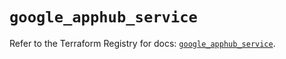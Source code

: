 # `google_apphub_service`

Refer to the Terraform Registry for docs: [`google_apphub_service`](https://registry.terraform.io/providers/hashicorp/google/6.43.0/docs/resources/apphub_service).

